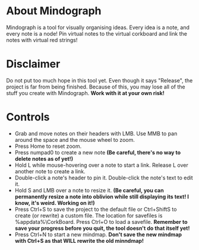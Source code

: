 # About Mindograph
Mindograph is a tool for visually organising ideas.
Every idea is a note, and every note is a node! Pin virtual notes to the virtual corkboard and link the notes with virtual red strings!

# Disclaimer
Do not put too much hope in this tool yet. Even though it says "Release", the project is far from being finished. Because of this, you may lose all of the stuff you create with Mindograph. **Work with it at your own risk!**

# Controls
- Grab and move notes on their headers with LMB. Use MMB to pan around the space and the mouse wheel to zoom.
- Press Home to reset zoom.
- Press numpad0 to create a new note
**(Be careful, there's no way to delete notes as of yet!)**
- Hold L while mouse-hovering over a note to start a link. Release L over another note to create a link.
- Double-click a note's header to pin it. Double-click the note's text to edit it.
- Hold S and LMB over a note to resize it.
**(Be careful, you can permanently resize a note into oblivion while still displaying its text! I know, it's weird. Working on it!)**
- Press Ctrl+S to save the project to the default file or Ctrl+ShiftS to create (or rewrite) a custom file. The location for savefiles is %appdata%\CorkBoard\. Press Ctrl+O to load a savefile.
**Remember to save your progress before you quit, the tool doesn't do that itself yet!**
- Press Ctrl+N to start a new mindmap. **Don't save the new mindmap with Ctrl+S as that WILL rewrite the old minndmap!**
